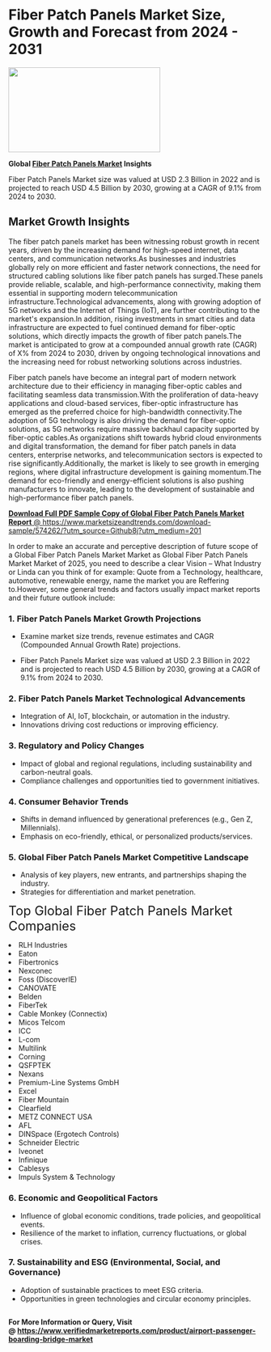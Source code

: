 <H1>Fiber Patch Panels Market Size, Growth and Forecast from 2024 - 2031</H1><img class="aligncenter size-medium wp-image-584254" src="https://thirdeyenews.in/wp-content/uploads/2024/09/Global-Market-Research-300x168.jpeg" alt="" width="300" height="168" /><p><strong>Global&nbsp;<a href="https://www.marketsizeandtrends.com/download-sample/574262/?utm_source=Github8j?utm_medium=201">Fiber Patch Panels Market</a> Insights</strong></p><p>Fiber Patch Panels Market size was valued at USD 2.3 Billion in 2022 and is projected to reach USD 4.5 Billion by 2030, growing at a CAGR of 9.1% from 2024 to 2030.</p><p><h2>Market Growth Insights</h2> <p>The fiber patch panels market has been witnessing robust growth in recent years, driven by the increasing demand for high-speed internet, data centers, and communication networks.As businesses and industries globally rely on more efficient and faster network connections, the need for structured cabling solutions like fiber patch panels has surged.These panels provide reliable, scalable, and high-performance connectivity, making them essential in supporting modern telecommunication infrastructure.Technological advancements, along with growing adoption of 5G networks and the Internet of Things (IoT), are further contributing to the market's expansion.In addition, rising investments in smart cities and data infrastructure are expected to fuel continued demand for fiber-optic solutions, which directly impacts the growth of fiber patch panels.The market is anticipated to grow at a compounded annual growth rate (CAGR) of X% from 2024 to 2030, driven by ongoing technological innovations and the increasing need for robust networking solutions across industries.</p> <p><a href="#"></a></p> <p>Fiber patch panels have become an integral part of modern network architecture due to their efficiency in managing fiber-optic cables and facilitating seamless data transmission.With the proliferation of data-heavy applications and cloud-based services, fiber-optic infrastructure has emerged as the preferred choice for high-bandwidth connectivity.The adoption of 5G technology is also driving the demand for fiber-optic solutions, as 5G networks require massive backhaul capacity supported by fiber-optic cables.As organizations shift towards hybrid cloud environments and digital transformation, the demand for fiber patch panels in data centers, enterprise networks, and telecommunication sectors is expected to rise significantly.Additionally, the market is likely to see growth in emerging regions, where digital infrastructure development is gaining momentum.The demand for eco-friendly and energy-efficient solutions is also pushing manufacturers to innovate, leading to the development of sustainable and high-performance fiber patch panels.</p> <p><a href="#"></p><p><span class=""><strong>Download Full PDF Sample Copy of Global Fiber Patch Panels Market Report</strong> @ <a href="https://www.marketsizeandtrends.com/download-sample/574262/?utm_source=Github8j?utm_medium=201" target="_blank">https://www.marketsizeandtrends.com/download-sample/574262/?utm_source=Github8j?utm_medium=201</a></span></p><p>In order to make an accurate and perceptive description of future scope of a Global&nbsp;Fiber Patch Panels Market Market as Global&nbsp;Fiber Patch Panels Market Market of 2025, you need to describe a clear Vision &ndash; What Industry or Linda can you think of for example: Quote from a Technology, healthcare, automotive, renewable energy, name the market you are Reffering to.However, some general trends and factors usually impact market reports and their future outlook include:</p><h3>1.&nbsp;<strong>Fiber Patch Panels Market Growth Projections</strong></h3><ul><li>Examine market size trends, revenue estimates and CAGR (Compounded Annual Growth Rate) projections.</li><li><p>Fiber Patch Panels Market size was valued at USD 2.3 Billion in 2022 and is projected to reach USD 4.5 Billion by 2030, growing at a CAGR of 9.1% from 2024 to 2030.</p></li></ul><h3>2.&nbsp;<strong>Fiber Patch Panels Market Technological Advancements</strong></h3><ul><li>Integration of AI, IoT, blockchain, or automation in the industry.</li><li>Innovations driving cost reductions or improving efficiency.</li></ul><h3>3.&nbsp;<strong>Regulatory and Policy Changes</strong></h3><ul><li>Impact of global and regional regulations, including sustainability and carbon-neutral goals.</li><li>Compliance challenges and opportunities tied to government initiatives.</li></ul><h3>4.&nbsp;<strong>Consumer Behavior Trends</strong></h3><ul><li>Shifts in demand influenced by generational preferences (e.g., Gen Z, Millennials).</li><li>Emphasis on eco-friendly, ethical, or personalized products/services.</li></ul><h3>5.&nbsp;<strong>Global Fiber Patch Panels Market Competitive Landscape</strong></h3><ul><li>Analysis of key players, new entrants, and partnerships shaping the industry.</li><li>Strategies for differentiation and market penetration.</li></ul><p data-pm-slice="1 1 []"><span style="color: inherit; font-family: inherit; font-size: 25px;">Top Global Fiber Patch Panels Market Companies</span></p><div class="" data-test-id=""><p><li>RLH Industries</li><li> Eaton</li><li> Fibertronics</li><li> Nexconec</li><li> Foss (DiscoverIE)</li><li> CANOVATE</li><li> Belden</li><li> FiberTek</li><li> Cable Monkey (Connectix)</li><li> Micos Telcom</li><li> ICC</li><li> L-com</li><li> Multilink</li><li> Corning</li><li> QSFPTEK</li><li> Nexans</li><li> Premium-Line Systems GmbH</li><li> Excel</li><li> Fiber Mountain</li><li> Clearfield</li><li> METZ CONNECT USA</li><li> AFL</li><li> DINSpace (Ergotech Controls)</li><li> Schneider Electric</li><li> Iveonet</li><li> Infinique</li><li> Cablesys</li><li> Impuls System & Technology</li></p></div><h3>6.&nbsp;<strong>Economic and Geopolitical Factors</strong></h3><ul><li>Influence of global economic conditions, trade policies, and geopolitical events.</li><li>Resilience of the market to inflation, currency fluctuations, or global crises.</li></ul><h3>7.&nbsp;<strong>Sustainability and ESG (Environmental, Social, and Governance)</strong></h3><ul><li>Adoption of sustainable practices to meet ESG criteria.</li><li>Opportunities in green technologies and circular economy principles.</li></ul><h2><strong style="font-size: 14px;">For More Information or Query, Visit @&nbsp;</strong><a style="background-color: #ffffff; font-size: 14px;" href="https://www.marketsizeandtrends.com/report/fiber-patch-panels-market/" target="_blank">https://www.verifiedmarketreports.com/product/airport-passenger-boarding-bridge-market</a></h2>
